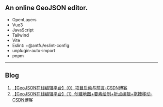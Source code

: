 ## An online GeoJSON editor.

- OpenLayers
- Vue3
- JavaScript
- Tailwind
- Vite
- Eslint: +@antfu/eslint-config
- unplugin-auto-import
- pnpm

---

## Blog

1. [【GeoJSON在线编辑平台】（0）项目启动与前言-CSDN博客](https://blog.csdn.net/ReBeX/article/details/143403691)
2. [【GeoJSON在线编辑平台】（1）创建地图+要素绘制+折点编辑+拖拽移动-CSDN博客](https://blog.csdn.net/ReBeX/article/details/143480571)
